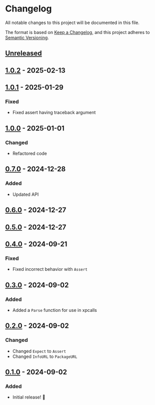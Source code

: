 # Changelog

All notable changes to this project will be documented in this file.

The format is based on [Keep a Changelog](https://keepachangelog.com/en/1.1.0/),
and this project adheres to [Semantic Versioning](https://semver.org/spec/v2.0.0.html).

## [Unreleased]

## [1.0.2] - 2025-02-13

## [1.0.1] - 2025-01-29

### Fixed

- Fixed assert having traceback argument

## [1.0.0] - 2025-01-01

### Changed

- Refactored code

## [0.7.0] - 2024-12-28

### Added

- Updated API

## [0.6.0] - 2024-12-27

## [0.5.0] - 2024-12-27

## [0.4.0] - 2024-09-21

### Fixed

- Fixed incorrect behavior with `Assert`

## [0.3.0] - 2024-09-02

### Added

- Added a `Parse` function for use in xpcalls

## [0.2.0] - 2024-09-02

### Changed

- Changed `Expect` to `Assert`
- Changed `InfoURL` to `PackageURL`

## [0.1.0] - 2024-09-02

### Added

- Initial release! 🎉

[unreleased]: https://github.com/lumin-org/debugger/compare/v1.0.2...HEAD
[1.0.2]: https://github.com/lumin-org/debugger/compare/v1.0.1...v1.0.2
[1.0.1]: https://github.com/lumin-org/debugger/compare/v1.0.0...v1.0.1
[1.0.0]: https://github.com/lumin-org/debugger/compare/v0.7.0...v1.0.0
[0.7.0]: https://github.com/lumin-org/debugger/compare/v0.6.0...v0.7.0
[0.6.0]: https://github.com/lumin-org/debugger/compare/v0.5.0...v0.6.0
[0.5.0]: https://github.com/lumin-org/debugger/compare/v0.4.0...v0.5.0
[0.4.0]: https://github.com/luminlabsdev/debugger/compare/v0.3.0...v0.4.0
[0.3.0]: https://github.com/lumin-dev/Debugger/compare/v0.2.0...v0.3.0
[0.2.0]: https://github.com/lumin-dev/Debugger/compare/v0.1.0...v0.2.0
[0.1.0]: https://github.com/lumin-dev/Debugger/compare/aebe81c4d9f957e64408189d42455cbd09c34b69...v0.1.0
